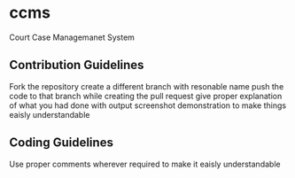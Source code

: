 # ccms
Court Case Managemanet System

## Contribution Guidelines
Fork the repository
create a different branch with resonable name
push the code to that branch
while creating the pull request give proper explanation of what you had done with output screenshot demonstration
to make things eaisly understandable

## Coding Guidelines
Use proper comments wherever required to make it eaisly understandable
